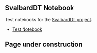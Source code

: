 ## SvalbardDT Notebook

Test notebooks for the [SvalbardDT project](https://svalbarddt.org/).

- [Test Notebook](notebooks/test.ipynb)

## Page under construction
